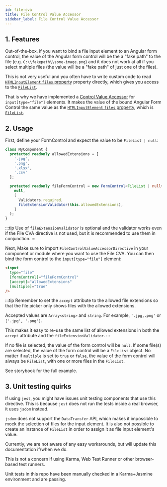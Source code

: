 ```yaml
---
id: file-cva
title: File Control Value Accessor
sidebar_label: File Control Value Accessor
---
```


## 1. Features

Out-of-the-box, if you want to bind a file input element to an Angular form control, the value of the Angular form control will be the a "fake path" to the file (e.g. `C:\\fakepath\\some-image.png`) and it does not work at all if you select multiple files (the value will be a "fake path" of just one of the files).

This is not very useful and you often have to write custom code to read [`HTMLInputElement` `files` property](https://developer.mozilla.org/en-US/docs/Web/API/HTMLInputElement/files) property directly, which gives you access to the [`FileList`](https://developer.mozilla.org/en-US/docs/Web/API/FileList).

That is why we have implemented a [Control Value Accessor](https://angular.dev/api/forms/ControlValueAccessor) for `input[type="file"]` elements. It makes the value of the bound Angular Form Control the same value as the [`HTMLInputElement` `files` property](https://developer.mozilla.org/en-US/docs/Web/API/HTMLInputElement/files), which is [`FileList`](https://developer.mozilla.org/en-US/docs/Web/API/FileList).

## 2. Usage

First, define your FormControl and expect the value to be `FileList | null`:

<!-- prettier-ignore-start -->
```ts
class MyComponent {
  protected readonly allowedExtensions = [
    '.jpg',
    '.png',
    '.xlsx',
    '.csv'
  ];

  protected readonly fileFormControl = new FormControl<FileList | null>(
    null,
    [
      Validators.required,
      fileExtensionValidator(this.allowedExtensions),
    ]
  );
}
```
<!-- prettier-ignore-end -->

:::tip
Use of `fileExtensionValidator` is optional and the validator works even if the File CVA directive is not used, but it is recommended to use them in conjunction.
:::

Next, Make sure to import `FileControlValueAccessorDirective` in your component or module where you want to use the File CVA. You can then bind the form control to the `input[type="file"]` element:

<!-- prettier-ignore-start -->
```html
<input
  type="file"
  [formControl]="fileFormControl"
  [accept]="allowedExtensions"
  [multiple]="true"
/>
```
<!-- prettier-ignore-end -->

:::tip
Remember to set the `accept` attribute to the allowed file extensions so that the file picker only shows files with the allowed extensions.

Accepted values are `Array<string>` and `string`. For example, `'.jpg,.png'` or `['.jpg', '.png']`.

This makes it easy to re-use the same list of allowed extensions in both the `accept` attribute and the `fileExtensionValidator`.
:::

If no file is selected, the value of the form control will be `null`. If some file(s) are selected, the value of the form control will be a `FileList` object. No matter if `multiple` is set to `true` or `false`, the value of the form control will always be `FileList`, with one or more files in the `FileList`.

See storybook for the full example.

## 3. Unit testing quirks

If using `jest`, you might have issues unit testing components that use this directive. This is because `jest` does not run the tests inside a real browser, it uses `jsdom` instead.

`jsdom` does not support the `DataTransfer` API, which makes it impossible to mock the selection of files for the input element. It is also not possible to create an instance of `FileList` in order to assign it as file input element's value.

Currently, we are not aware of any easy workarounds, but will update this documentation if/when we do.

This is not a concern if using Karma, Web Test Runner or other browser-based test runners.

Unit tests in this repo have been manually checked in a Karma+Jasmine environment and are passing.
